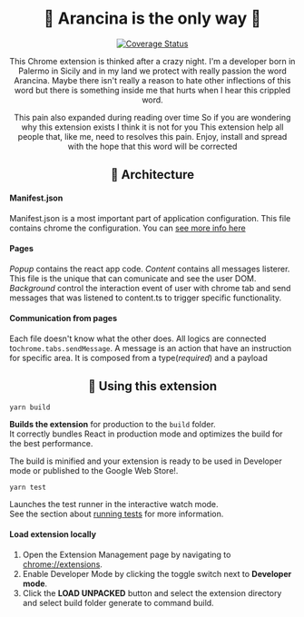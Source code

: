 <div align="center">

# 🍘 Arancina is the only way 🍘
[![Coverage Status][coverall-svg]][coverall-io]

This Chrome extension is thinked after a crazy night.
I'm a developer born in Palermo in Sicily and in my land we protect with really passion the word Arancina.
Maybe there isn't really a reason to hate other inflections of this word
but there is something inside me that hurts when I hear this crippled word.

This pain also expanded during reading over time
So if you are wondering why this extension exists I think it is not for you
This extension help all people that, like me, need to resolves this pain.
Enjoy, install and spread with the hope that this word will be corrected

## 🏢 Architecture
</div>

#### Manifest.json
Manifest.json is a most important part of application configuration.
This file contains chrome the configuration. You can [see more info here](https://developer.chrome.com/docs/extensions/mv3/intro/)

#### Pages
*Popup* contains the react app code. 
*Content* contains all messages listerer. This file is the unique that can comunicate and see the user DOM.
*Background* control the interaction event of user with chrome tab and send messages that was listened to content.ts to trigger specific functionality.

#### Communication from pages
Each file doesn't know what the other does. All logics are connected to`chrome.tabs.sendMessage`.
A message is an action that have an instruction for specific area. It is composed from a type(*required*) and a payload

<div align="center">

## 🤌 Using this extension

</div>

`yarn build`

**Builds the extension** for production to the `build` folder.\
It correctly bundles React in production mode and optimizes the build for the best performance.

The build is minified and your extension is ready to be used in Developer mode or published to the Google Web Store!.

`yarn test`

Launches the test runner in the interactive watch mode.\
See the section about [running tests](https://facebook.github.io/create-react-app/docs/running-tests) for more information.

#### Load extension locally

1. Open the Extension Management page by navigating to [chrome://extensions](chrome://extensions).
2. Enable Developer Mode by clicking the toggle switch next to **Developer mode**.
3. Click the **LOAD UNPACKED** button and select the extension directory and select build folder generate to command build.

[coverall-svg]: https://coveralls.io/repos/github/Danielecina/arancina-is-the-way/badge.svg?branch=main
[coverall-io]: https://coveralls.io/github/Danielecina/arancina-is-the-way?branch=main
